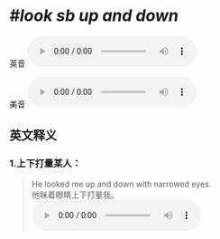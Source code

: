 # ***\#look sb up and down*** 
英音
<audio src="./media/look sb up and down1_AAC.aac" controls="controls"></audio>

美音
<audio src="./media/look sb up and down2_AAC.aac" controls="controls"></audio>



  

英文释义
---
### 1.**上下打量某人：**  

 > He looked me up and down with narrowed eyes.   
 > 他眯着眼睛上下打量我。    
<audio src="./media/look-34.aac" controls="controls"></audio>


